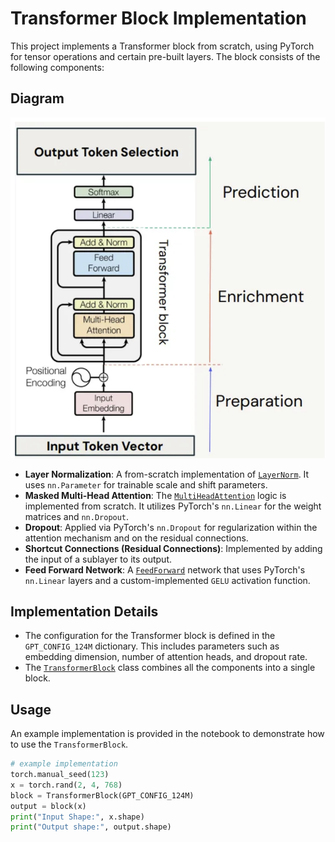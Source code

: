 # Transformer Block Implementation

This project implements a Transformer block from scratch, using PyTorch for tensor operations and certain pre-built layers. The block consists of the following components:

## Diagram
![Transformer Block Diagram](image.png)

- **Layer Normalization**: A from-scratch implementation of [`LayerNorm`](https://github.com/amruth6002/Transformer_Block/blob/main/Transformer_Block.ipynb). It uses `nn.Parameter` for trainable scale and shift parameters.
- **Masked Multi-Head Attention**: The [`MultiHeadAttention`](https://github.com/amruth6002/Transformer_Block/blob/main/Transformer_Block.ipynb) logic is implemented from scratch. It utilizes PyTorch's `nn.Linear` for the weight matrices and `nn.Dropout`.
- **Dropout**: Applied via PyTorch's `nn.Dropout` for regularization within the attention mechanism and on the residual connections.
- **Shortcut Connections (Residual Connections)**: Implemented by adding the input of a sublayer to its output.
- **Feed Forward Network**: A [`FeedForward`](https://github.com/amruth6002/Transformer_Block/blob/main/Transformer_Block.ipynb) network that uses PyTorch's `nn.Linear` layers and a custom-implemented `GELU` activation function.

## Implementation Details

- The configuration for the Transformer block is defined in the `GPT_CONFIG_124M` dictionary. This includes parameters such as embedding dimension, number of attention heads, and dropout rate.
- The [`TransformerBlock`](https://github.com/amruth6002/Transformer_Block/blob/main/Transformer_Block.ipynb) class combines all the components into a single block.

## Usage

An example implementation is provided in the notebook to demonstrate how to use the `TransformerBlock`.

```python
# example implementation
torch.manual_seed(123)
x = torch.rand(2, 4, 768)
block = TransformerBlock(GPT_CONFIG_124M)
output = block(x)
print("Input Shape:", x.shape)
print("Output shape:", output.shape)
```

